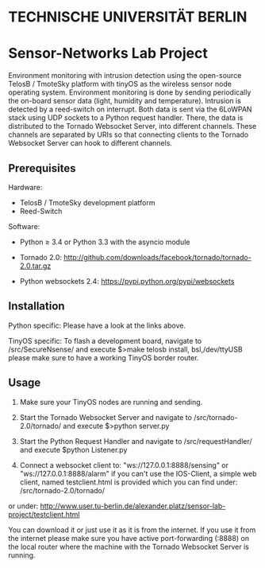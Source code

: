 # TECHNISCHE UNIVERSITÄT BERLIN
# Sensor-Networks Lab Project

Environment monitoring with intrusion detection using the open-source TelosB / TmoteSky platform with tinyOS as the wireless sensor node operating system. Environment monitoring is done by sending periodically the on-board sensor data (light, humidity and temperature). Intrusion is detected by a reed-switch on interrupt. Both data is sent via the 6LoWPAN stack using UDP sockets to a Python request handler. There, the data is distributed to the Tornado Websocket Server, into different channels. These channels are separated by URIs so that connecting clients to the Tornado Websocket Server can hook to different channels.  

## Prerequisites

Hardware:
- TelosB / TmoteSky development platform
- Reed-Switch

Software:
- Python ≥ 3.4 or Python 3.3 with the asyncio module

- Tornado 2.0: http://github.com/downloads/facebook/tornado/tornado-2.0.tar.gz

- Python websockets 2.4: https://pypi.python.org/pypi/websockets

## Installation

Python specific: Please have a look at the links above.

TinyOS specific: To flash a development board, navigate to <projectRoot>/src/SecureNsense/
and execute $>make telosb install,<node-id> bsl,/dev/ttyUSB<virtual USB Port>
please make sure to have a working TinyOS border router.

## Usage
1. Make sure your TinyOS nodes are running and sending.

2. Start the Tornado Websocket Server and navigate to <projectRoot>/src/tornado-2.0/tornado/ and execute $>python server.py

3. Start the Python Request Handler and navigate to <projectRoot>/src/requestHandler/ and execute $python Listener.py

4. Connect a websocket client to: "ws://127.0.0.1:8888/sensing" or "ws://127.0.0.1:8888/alarm"
   if you can't use the IOS-Client, a simple web client, named testclient.html is provided which you can find under: <projectRoot>/src/tornado-2.0/tornado/
   
or under: http://www.user.tu-berlin.de/alexander.platz/sensor-lab-project/testclient.html

   You can download it or just use it as it is from the internet. If you use it from the internet
   please make sure you have active port-forwarding (:8888) on the local router where the machine with the
   Tornado Websocket Server is running.  

